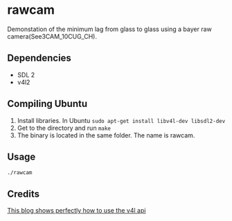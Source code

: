 # rawcam
Demonstation of the minimum lag from glass to glass using a bayer raw camera(See3CAM_10CUG_CH). 

## Dependencies
* SDL 2
* v4l2

## Compiling Ubuntu
1. Install libraries. In Ubuntu `sudo apt-get install libv4l-dev libsdl2-dev`
2. Get to the directory and run `make`
3. The binary is located in the same folder. The name is rawcam.

## Usage
```
./rawcam
```

## Credits
[This blog shows perfectly how to use the v4l api](http://jwhsmith.net/2014/12/capturing-a-webcam-stream-using-v4l2/)

